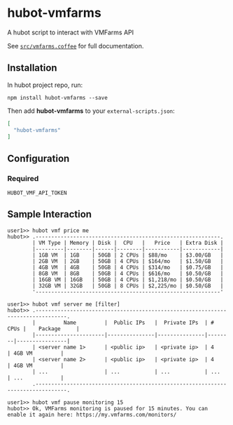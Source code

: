 # hubot-vmfarms

A hubot script to interact with VMFarms API

See [`src/vmfarms.coffee`](src/vmfarms.coffee) for full documentation.

## Installation

In hubot project repo, run:

`npm install hubot-vmfarms --save`

Then add **hubot-vmfarms** to your `external-scripts.json`:

```json
[
  "hubot-vmfarms"
]
```

## Configuration
### Required

`HUBOT_VMF_API_TOKEN`

## Sample Interaction

```
user1>> hubot vmf price me
hubot>> .-----------------------------------------------------------.
        | VM Type | Memory | Disk |  CPU   |   Price   | Extra Disk |
        |---------|--------|------|--------|-----------|------------|
        | 1GB VM  | 1GB    | 50GB | 2 CPUs | $88/mo    | $3.00/GB   |
        | 2GB VM  | 2GB    | 50GB | 4 CPUs | $164/mo   | $1.50/GB   |
        | 4GB VM  | 4GB    | 50GB | 4 CPUs | $314/mo   | $0.75/GB   |
        | 8GB VM  | 8GB    | 50GB | 4 CPUs | $616/mo   | $0.50/GB   |
        | 16GB VM | 16GB   | 50GB | 4 CPUs | $1,218/mo | $0.50/GB   |
        | 32GB VM | 32GB   | 50GB | 8 CPUs | $2,225/mo | $0.50/GB   |
        '-----------------------------------------------------------'
```

```
user1>> hubot vmf server me [filter]
hubot>> .--------------------------------------------------------------------------------.
        |         Name         |  Public IPs   |  Private IPs  | # CPUs |    Package     |
        |----------------------|---------------|---------------|--------|----------------|
        | <server name 1>      | <public ip>   | <private ip>  | 4      | 4GB VM         |
        | <server name 2>      | <public ip>   | <private ip>  | 4      | 4GB VM         |
        | ...                  | ...           | ...           | ...    | ...            |
        .--------------------------------------------------------------------------------.
```

```
user1>> hubot vmf pause monitoring 15
hubot>> Ok, VMFarms monitoring is paused for 15 minutes. You can enable it again here: https://my.vmfarms.com/monitors/
```
